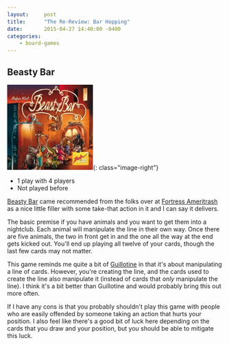 ```yaml
---
layout:     post
title:      "The Re-Review: Bar Hopping"
date:       2015-04-27 14:40:00 -0400
categories:
    - board-games
---
```

## Beasty Bar

![Beasty Bar](/assets/images/covers/beasty-bar.jpg){: class="image-right"}

- 1 play with 4 players
- Not played before

[Beasty Bar](http://boardgamegeek.com/boardgame/165950/beasty-bar) came recommended from the folks over at [Fortress Ameritrash](http://fortressat.com) as a nice little filler with some take-that action in it and I can say it delivers.

The basic premise if you have animals and you want to get them into a nightclub. Each animal will manipulate the line in their own way. Once there are five animals, the two in front get in and the one all the way at the end gets kicked out. You'll end up playing all twelve of your cards, though the last few cards may not matter.

This game reminds me quite a bit of [Guillotine](http://boardgamegeek.com/boardgame/116/guillotine) in that it's about manipulating a line of cards. However, you're creating the line, and the cards used to create the line also manipulate it (instead of cards that *only* manipulate the line). I think it's a bit better than Guillotine and would probably bring this out more often.

If I have any cons is that you probably shouldn't play this game with people who are easily offended by someone taking an action that hurts your position. I also feel like there's a good bit of luck here depending on the cards that you draw and your position, but you should be able to mitigate this luck. 
